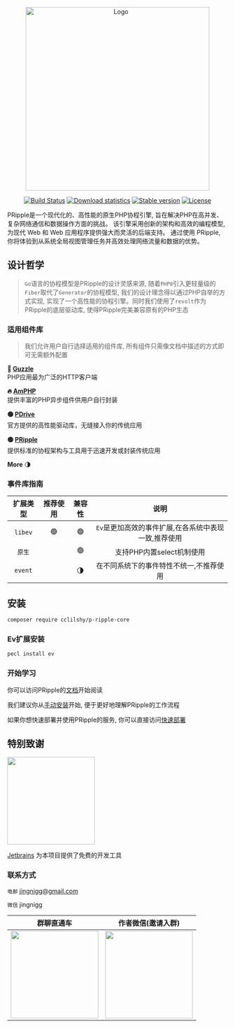<p align="center">
<img src="https://www.cloudtay.com/static/image/logo-wide.png" width="420" alt="Logo">
</p>
<p align="center">
<a href="#"><img src="https://img.shields.io/badge/PHP-%3E%3D%208.1-blue" alt="Build Status"></a>
<a href="https://packagist.org/packages/cclilshy/p-ripple-core"><img src="https://img.shields.io/packagist/dt/cclilshy/p-ripple-core" alt="Download statistics"></a>
<a href="https://packagist.org/packages/cclilshy/p-ripple-core"><img src="https://img.shields.io/packagist/v/cclilshy/p-ripple-core" alt="Stable version"></a>
<a href="https://packagist.org/packages/cclilshy/p-ripple-core"><img src="https://img.shields.io/packagist/l/cclilshy/p-ripple-core" alt="License"></a>
</p>
<p>
PRipple是一个现代化的、高性能的原生PHP协程引擎, 旨在解决PHP在高并发、复杂网络通信和数据操作方面的挑战。
该引擎采用创新的架构和高效的编程模型, 为现代 Web 和 Web 应用程序提供强大而灵活的后端支持。
通过使用 PRipple, 你将体验到从系统全局视图管理任务并高效处理网络流量和数据的优势。 </p>

## 设计哲学

> `Go`语言的协程模型是PRipple的设计灵感来源, 随着`PHP8`引入更轻量级的`Fiber`取代了`Generator`的协程模型,
> 我们的设计理念得以通过PHP自举的方式实现, 实现了一个高性能的协程引擎。同时我们使用了`revolt`作为PRipple的底层驱动库,
> 使得PRipple完美兼容原有的PHP生态

### 适用组件库

> 我们允许用户自行选择适用的组件库, 所有组件只需像文档中描述的方式即可无需额外配置

**🚀 [Guzzle](https://docs.guzzlephp.org/en/stable/)**  
PHP应用最为广泛的HTTP客户端

**🔥 [AmPHP](https://amphp.org/)**  
提供丰富的PHP异步组件供用户自行封装

**🟢 [PDrive](https://github.com/cloudtay/p-ripple-drive)**  
官方提供的高性能驱动库，无缝接入你的传统应用

**🟢 [PRipple](https://github.com/cloudtay/p-ripple-core)**  
提供标准的协程架构与工具用于迅速开发或封装传统应用

**More** 🌗

### 事件库指南

|  扩展类型   | 推荐使用 | 兼容性 |              说明               |
|:-------:|:----:|:---:|:-----------------------------:|
| `libev` |  🟢  | 🟢️ | `Ev`是更加高效的事件扩展,在各系统中表现一致,推荐使用 |
|  `原生`   |  ️   | 🟢  |       支持PHP内置select机制使用       |
| `event` |      | 🌗  |     在不同系统下的事件特性不统一,不推荐使用      |

## 安装

````bash
composer require cclilshy/p-ripple-core
````

### Ev扩展安装

```bash
pecl install ev
```

### 开始学习

你可以访问PRipple的[文档](https://p-ripple.cloudtay.com/)开始阅读

我们建议你从[手动安装](https://p-ripple.cloudtay.com/docs/install/professional)开始, 便于更好地理解PRipple的工作流程

如果你想快速部署并使用PRipple的服务, 你可以直接访问[快速部署](https://p-ripple.cloudtay.com/docs/install/server)

## 特别致谢

<a href="https://www.jetbrains.com/?from=p-ripple-core" target="__blank">
    <img src="https://www.jetbrains.com/company/brand/img/jetbrains_logo.png" width="200">
</a>

[Jetbrains](https://www.jetbrains.com/?from=p-ripple-core) 为本项目提供了免费的开发工具

### 联系方式

`电邮` jingnigg@gmail.com

`微信` jingnigg

| 群聊直通车                                                                                                               | 作者微信(邀请入群)                                                                                                          |
|---------------------------------------------------------------------------------------------------------------------|---------------------------------------------------------------------------------------------------------------------|
| <img src="https://cdn.learnku.com/uploads/images/202408/26/114411/Dwy8v4gzjL.jpg!large" width="200" height="200" /> | <img src="https://cdn.learnku.com/uploads/images/202408/26/114411/h2nOpetJb0.jpg!large" width="200" height="200" /> |
